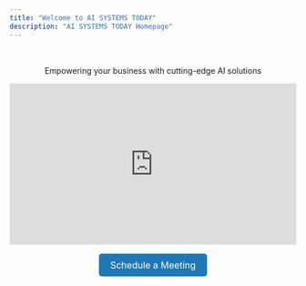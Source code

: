 ```yaml
---
title: "Welcome to AI SYSTEMS TODAY"
description: "AI SYSTEMS TODAY Homepage"
---
```


<style>
/* Ensure the video container is responsive */
.video-container {
  position: relative;
  width: 100%;
  max-width: 960px; /* Add a max width for larger screens */
  margin: 0 auto; /* Center horizontally */
  padding-bottom: 56.25%; /* 16:9 aspect ratio */
  height: 0;
  overflow: hidden;
  display: block; /* Ensure it's a block element */
}

.video-container iframe {
  position: absolute;
  top: 0;
  left: 0;
  width: 100%;
  height: 100%;
  border: none;
}

/* Parent container for alignment and spacing */
.page-content {
  display: flex;
  flex-direction: column;
  align-items: center;
  justify-content: center;
  text-align: center;
  margin-top: 2rem;
}

.meeting-button {
  margin-top: 1rem;
  padding: 10px 20px;
  background-color: #1f78b4;
  color: white;
  border: none;
  border-radius: 5px;
  cursor: pointer;
  font-size: 1rem;
  text-decoration: none;
  display: inline-block;
}

.meeting-button:hover {
  background-color: #155a8a;
}
</style>

<!-- Content Wrapper -->
<div class="page-content">
  <!-- <h1>AI SYSTEMS TODAY</h1> -->
  <p>Empowering your business with cutting-edge AI solutions</p>

  <!-- Responsive YouTube Video -->
  <div class="video-container">
    <iframe
      id="ytplayer"
      src="https://www.youtube.com/embed/N2A6DqjzOhI?enablejsapi=1&rel=0&iv_load_policy=3"
      allowfullscreen>
    </iframe>
  </div>

  <!-- Meeting Button -->
  <a href="https://calendly.com/contact-ai-systems-today/30min" target="_blank" class="meeting-button">
    Schedule a Meeting
  </a>
</div>

<!-- YouTube IFrame Player API Script -->
<script async src="https://www.youtube.com/iframe_api"></script>
<script>
  var player;
  function onYouTubeIframeAPIReady() {
    player = new YT.Player('ytplayer', {
      events: {
        'onStateChange': onPlayerStateChange
      }
    });
  }

  function onPlayerStateChange(event) {
    if (event.data === YT.PlayerState.ENDED) {
      player.seekTo(0);
      player.pauseVideo();
    }
  }
</script>

